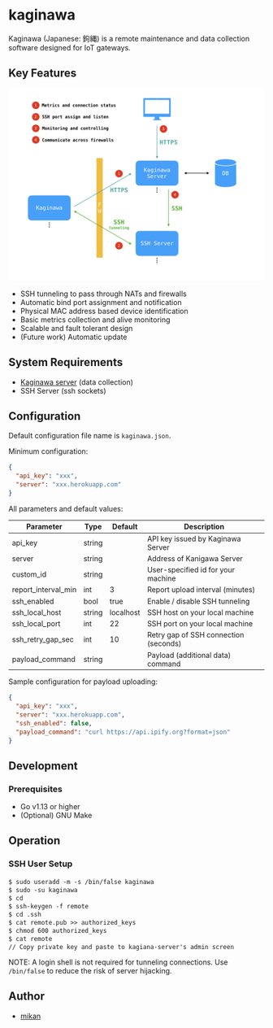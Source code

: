 kaginawa
========

Kaginawa (Japanese: 鉤縄) is a remote maintenance and data collection software designed for IoT gateways.

## Key Features

![](docs/overview.png)

- SSH tunneling to pass through NATs and firewalls
- Automatic bind port assignment and notification
- Physical MAC address based device identification
- Basic metrics collection and alive monitoring
- Scalable and fault tolerant design
- (Future work) Automatic update

## System Requirements

- [Kaginawa server](https://github.com/mikan/kaginawa-server) (data collection)
- SSH Server (ssh sockets)

## Configuration

Default configuration file name is `kaginawa.json`.

Minimum configuration:

```json
{
  "api_key": "xxx",
  "server": "xxx.herokuapp.com"
}
```

All parameters and default values:

| Parameter           | Type   | Default   | Description                           |
| ------------------- | ------ | --------- | ------------------------------------- |
| api_key             | string |           | API key issued by Kaginawa Server     |
| server              | string |           | Address of Kanigawa Server            |
| custom_id           | string |           | User-specified id for your machine    |
| report_interval_min | int    | 3         | Report upload interval (minutes)      |
| ssh_enabled         | bool   | true      | Enable / disable SSH tunneling        |
| ssh_local_host      | string | localhost | SSH host on your local machine        |
| ssh_local_port      | int    | 22        | SSH port on your local machine        |
| ssh_retry_gap_sec   | int    | 10        | Retry gap of SSH connection (seconds) |
| payload_command     | string |           | Payload (additional data) command     |

Sample configuration for payload uploading:

```json
{
  "api_key": "xxx",
  "server": "xxx.herokuapp.com",
  "ssh_enabled": false,
  "payload_command": "curl https://api.ipify.org?format=json"
}
```

## Development

### Prerequisites

- Go v1.13 or higher
- (Optional) GNU Make

## Operation

### SSH User Setup

```
$ sudo useradd -m -s /bin/false kaginawa
$ sudo -su kaginawa
$ cd
$ ssh-keygen -f remote
$ cd .ssh
$ cat remote.pub >> authorized_keys
$ chmod 600 authorized_keys
$ cat remote
// Copy private key and paste to kagiana-server's admin screen
```

NOTE: A login shell is not required for tunneling connections.
Use `/bin/false` to reduce the risk of server hijacking.

## Author

- [mikan](https://github.com/mikan)
